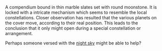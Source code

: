 A compendium bound in thin marble slates set with round moonstone.
It is locked with a intricate mechanism which seems to resemble the local constellations. Closer observation has resulted that the various planets on the cover move, according to their real position. This leads to the conclusion that it only might open during a special constellation or arrangement.  

Perhaps someone versed with the [night sky](Lunatics.md) might be able to help?
